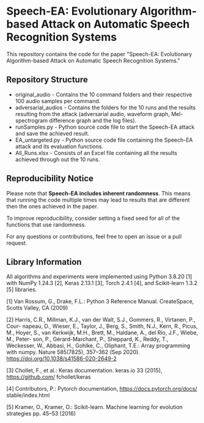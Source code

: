 # Speech-EA: Evolutionary Algorithm-based Attack on Automatic Speech Recognition Systems
This repository contains the code for the paper "Speech-EA: Evolutionary Algorithm-based Attack on Automatic Speech Recognition Systems."

## Repository Structure
- original_audio - Contains the 10 command folders and their respective 100 audio samples per command.
- adversarial_audios - Contains the folders for the 10 runs and the results resulting from the attack (adversarial audio, waveform graph, Mel-spectrogram difference graph and the log files).
- runSamples.py - Python source code file to start the Speech-EA attack and save the achieved result.
- EA_untargeted.py - Python source code file containing the Speech-EA attack and its evaluation functions.
- All_Runs.xlsx - Consists of an Excel file containing all the results achieved through out the 10 runs.

## Reproducibility Notice

Please note that **Speech-EA includes inherent randomness**. This means that running the code multiple times may lead to results that are different then the ones achieved in the paper.

To improve reproducibility, consider setting a fixed seed for all of the functions that use randomness. 

For any questions or contributions, feel free to open an issue or a pull request.

## Library Information

All algorithms and experiments were implemented using Python 3.8.20 [1] with NumPy 1.24.3 [2], Keras 2.13.1 [3], Torch 2.4.1 [4], and Scikit-learn 1.3.2 [5] libraries.


[1] Van Rossum, G., Drake, F.L.: Python 3 Reference Manual. CreateSpace, Scotts
Valley, CA (2009)

[2] Harris, C.R., Millman, K.J., van der Walt, S.J., Gommers, R., Virtanen, P., Cour-
napeau, D., Wieser, E., Taylor, J., Berg, S., Smith, N.J., Kern, R., Picus, M., Hoyer,
S., van Kerkwijk, M.H., Brett, M., Haldane, A., del Río, J.F., Wiebe, M., Peter-
son, P., Gérard-Marchant, P., Sheppard, K., Reddy, T., Weckesser, W., Abbasi, H.,
Gohlke, C., Oliphant, T.E.: Array programming with numpy. Nature 585(7825),
357–362 (Sep 2020). https://doi.org/10.1038/s41586-020-2649-2

[3] Chollet, F., et al.: Keras documentation. keras.io 33 (2015), https://github.com/
fchollet/keras

[4] Contributors, P.: Pytorch documentation, https://docs.pytorch.org/docs/
stable/index.html

[5] Kramer, O., Kramer, O.: Scikit-learn. Machine learning for evolution strategies pp.
45–53 (2016)